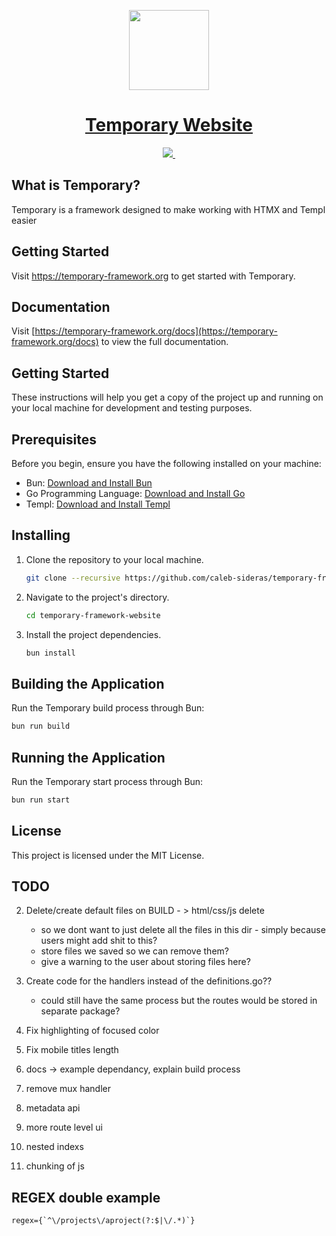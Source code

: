 <p align="center">
  <a href="https://temporary-framework.org">
    <picture>
      <img src="/static/assets/temporary.png" height="128">
    </picture>
    <h1 align="center">Temporary Website</h1>
  </a>
</p>

<p align="center">
  <a aria-label="Temporary logo" href="https://temporary-framework.org">
    <img src="https://img.shields.io/badge/MADE%20BY%20Caleb%20Sideras-000000.svg?style=for-the-badge&logo=Go&labelColor=000">
  </a>
  <a aria-label="License">
    <img alt="" src="https://img.shields.io/npm/l/next.svg?style=for-the-badge&labelColor=000000">
  </a>
</p>

## What is Temporary?

Temporary is a framework designed to make working with HTMX and Templ easier

## Getting Started

Visit <a href="https://temporary-framework.org">https://temporary-framework.org</a> to get started with Temporary.

## Documentation

Visit [https://temporary-framework.org/docs](https://temporary-framework.org/docs) to view the full documentation.

## Getting Started

These instructions will help you get a copy of the project up and running on your local machine for development and testing purposes.

## Prerequisites

Before you begin, ensure you have the following installed on your machine:

- Bun: [Download and Install Bun](https://bun.sh/)
- Go Programming Language: [Download and Install Go](https://golang.org/doc/install)
- Templ: [Download and Install Templ](https://templ.guide/quick-start/installation)


## Installing

1. Clone the repository to your local machine.

   ```bash
   git clone --recursive https://github.com/caleb-sideras/temporary-framework-website.git
   ```

2. Navigate to the project's directory.

   ```bash
   cd temporary-framework-website
   ```

3. Install the project dependencies.

   ```bash
   bun install
   ```

## Building the Application

Run the Temporary build process through Bun:

  ```bash
  bun run build
  ```

## Running the Application

Run the Temporary start process through Bun:

   ```bash
   bun run start
   ```

## License

This project is licensed under the MIT License.

## TODO

2. Delete/create default files on BUILD - > html/css/js delete 
    - so we dont want to just delete all the files in this dir - simply because users might add shit to this?
    - store files we saved so we can remove them?
    - give a warning to the user about storing files here? 

3. Create code for the handlers instead of the definitions.go??
    - could still have the same process but the routes would be stored in separate package?

4. Fix highlighting of focused color

5. Fix mobile titles length

6. docs -> example dependancy, explain build process

7. remove mux handler

9. metadata api

10. more route level ui

11. nested indexs

12. chunking of js

## REGEX double example

```regex
regex={`^\/projects\/aproject(?:$|\/.*)`}
```
